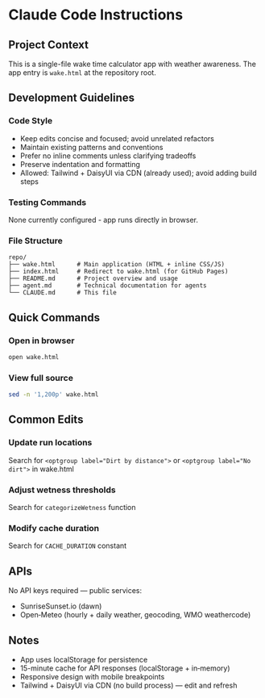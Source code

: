 # Claude Code Instructions

## Project Context
This is a single-file wake time calculator app with weather awareness. The app entry is `wake.html` at the repository root.

## Development Guidelines

### Code Style
- Keep edits concise and focused; avoid unrelated refactors
- Maintain existing patterns and conventions
- Prefer no inline comments unless clarifying tradeoffs
- Preserve indentation and formatting
- Allowed: Tailwind + DaisyUI via CDN (already used); avoid adding build steps

### Testing Commands
None currently configured - app runs directly in browser.

### File Structure
```
repo/
├── wake.html      # Main application (HTML + inline CSS/JS)
├── index.html     # Redirect to wake.html (for GitHub Pages)
├── README.md      # Project overview and usage
├── agent.md       # Technical documentation for agents
└── CLAUDE.md      # This file
```

## Quick Commands

### Open in browser
```bash
open wake.html
```

### View full source
```bash
sed -n '1,200p' wake.html
```

## Common Edits

### Update run locations
Search for `<optgroup label="Dirt by distance">` or `<optgroup label="No dirt">` in wake.html

### Adjust wetness thresholds
Search for `categorizeWetness` function

### Modify cache duration
Search for `CACHE_DURATION` constant

## APIs
No API keys required — public services:
- SunriseSunset.io (dawn)
- Open‑Meteo (hourly + daily weather, geocoding, WMO weathercode)

## Notes
- App uses localStorage for persistence
- 15-minute cache for API responses (localStorage + in‑memory)
- Responsive design with mobile breakpoints
- Tailwind + DaisyUI via CDN (no build process) — edit and refresh
